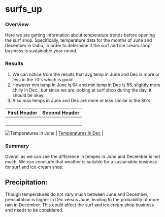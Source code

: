 # surfs_up

### Overview
Here we are getting information about temperature trends before opening the surf shop. Specifically, temperature data for the months of June and December in Oahu, in order to determine if the surf and ice cream shop business is sustainable year-round.

### Results
1. We can notice from the results that avg temp in June and Dec is more or less in the 70's which is good.
2. However min temp in June is 64 and min temp in Dec is 56, slightly more chilly in Dec., but since we are looking at surf shop during the day, it should be okay.
3. Also max temps in June and Dec are more or less similar in the 80's

| First Header  | Second Header |
| ------------- | ------------- |
|  <br/>
![Temperatures in June]([https://github.com/sag7221/surfs_up/blob/main/Images/Dec_Temps.png])
  | [Temperatures in Dec]([https://github.com/sag7221/surfs_up/blob/main/Images/June_Temps.png])  |

### Summary
Overall as we can see the difference in tempes in June and December is not much. We can conclude that weather is suitable for a sustainable business for surf and ice-cream shop.

## Precipitation:
Though temperatures do not vary much between June and December, precipitation is higher in Dec versus June, leading to the probability of more rain in December.
This could affect the surf and ice cream shop business and needs to be considered.


